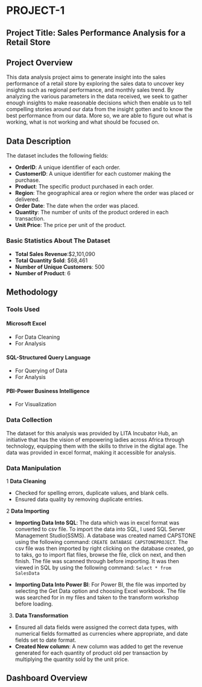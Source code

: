 # PROJECT-1

## Project Title: Sales Performance Analysis for a Retail Store

## Project Overview
This data analysis project aims to generate insight into the sales performance of a retail store by exploring the sales data to uncover key insights such as regional performance, and monthly sales trend. By analyzing the various parameters in the data received, we seek to  gather enough insights to make reasonable decisions which then enable us to tell compelling stories around our data from the insight gotten and to know the best performance from our data. More so, we are able to figure out what is working, what is not working and what should be focused on.

## Data Description
The dataset includes the following fields:
- **OrderID**: A unique identifier of each order.
- **CustomerID**: A unique identifier for each customer making the purchase.
- **Product**: The specific product purchased in each order.
- **Region**: The geographical area or region where the order was placed or delivered.
- **Order Date**: The date when the order was placed.
- **Quantity**: The number of units of the product ordered in each transaction. 
- **Unit Price**: The price per unit of the product.

 ### Basic Statistics About The Dataset
- **Total Sales Revenue**:$2,101,090
- **Total Quantity Sold**: $68,461
- **Number of Unique Customers**: 500
- **Number of Product**: 6

## Methodology
### Tools Used
#### Microsoft Excel
- For Data Cleaning
- For Analysis 

#### SQL-Structured Query Language
- For Querying of Data
- For Analysis

#### PBI-Power Business Intelligence
- For Visualization

### Data Collection
The dataset for this analysis was provided by LITA Incubator Hub, an initiative that has the vision of empowering ladies across Africa through technology, equipping them with the skills to thrive in the digital age. The data was provided in excel format, making it accessible for analysis.

### Data Manipulation
1 **Data Cleaning**
- Checked for spelling errors, duplicate values, and blank cells.
- Ensured data quality by removing duplicate entries.

2 **Data Importing**
- **Importing Data Into SQL**: The data which was in excel format was converted to csv file. To import the data into SQL, I used SQL Server Management Studio(SSMS). A database was created named CAPSTONE using the following command: ```CREATE DATABASE CAPSTONEPROJECT```.
The csv file was then imported by right clicking on the database created, go to taks, go to import flat files, browse the file, click on next, and then finish. The file was scanned through before importing. It was then viewed in SQL by using the following command: ```Select * from SalesData```

- **Importing Data Into Power BI**: For Power  BI, the file was imported by selecting the Get Data option and choosing Excel workbook. The file was searched for in my files and taken to the transform workshop before loading.
      
3. **Data Transformation**
- Ensured all data fields were assigned the correct data types, with numerical fields formatted as currencies where appropriate, and date fields set to date format.
- **Created New column**: A new column was added to get the revenue generated for each quantity of product old per transaction by multiplying the quantity sold by the unit price.

 ## Dashboard Overview


